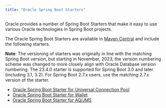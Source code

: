 ```yaml
---
title: "Oracle Spring Boot Starters"
---
```


Oracle provides a number of Spring Boot Starters that make it easy to use various Oracle technologies in Spring Boot projects.

The Oracle Spring Boot Starters are available in [Maven Central](https://central.sonatype.com/namespace/com.oracle.database.spring) and include
the following starters.

**Note**: The versioning of starters was originally in line with the matching Spring Boot version, but starting in November, 2023, the version
numbering scheme was changed to more closely align with Oracle Database version numbering.  The 23.4.0 starter is supported for Spring Boot 3.0
and later (including 3.1, 3.2).  For Spring Boot 2.7.x users, use the matching 2.7.x version of the starter.

* [Oracle Spring Boot Starter for Universal Connection Pool](./ucp)
* [Oracle Spring Boot Starter for Wallet](./wallet)
* [Oracle Spring Boot Starter for AQ/JMS](./aqjms)
